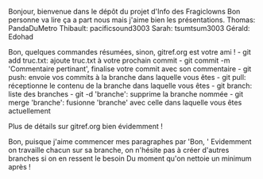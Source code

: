 Bonjour, bienvenue dans le dépôt du projet d'Info des Fragiclowns
Bon personne va lire ça a part nous mais j'aime bien les présentations.
	Thomas: 	PandaDuMetro
	Thibault: 	pacificsound3003
	Sarah: 		tsumtsum3003
	Gérald: 	Edohad

Bon, quelques commandes résumées, sinon, gitref.org est votre ami !
	- git add truc.txt: ajoute truc.txt à votre prochain commit
	- git commit -m 'Commentaire pertinant', finalise votre commit avec son commentaire
	- git push: envoie vos commits à la branche dans laquelle vous êtes
	- git pull: réceptionne le contenu de la branche dans laquelle vous êtes
	- git branch: liste des branches
	- git -d 'branche': supprime la branche nommée
	- git merge 'branche': fusionne 'branche' avec celle dans laquelle vous êtes actuellement

Plus de détails sur gitref.org bien évidemment !

Bon, puisque j'aime commencer mes paragraphes par 'Bon, '
Evidemment on travaille chacun sur sa branche, on n'hésite pas à créer d'autres branches si on en ressent le besoin
Du moment qu'on nettoie un minimum après !